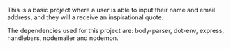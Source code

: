 This is a basic project where a user is able to input their name and email address,
and they will a receive an inspirational quote.

The dependencies used for this project are: body-parser, dot-env, express, handlebars, nodemailer and nodemon.